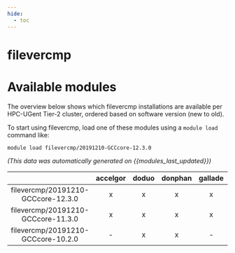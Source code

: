 ```yaml
---
hide:
  - toc
---
```


filevercmp
==========

# Available modules


The overview below shows which filevercmp installations are available per HPC-UGent Tier-2 cluster, ordered based on software version (new to old).

To start using filevercmp, load one of these modules using a `module load` command like:

```shell
module load filevercmp/20191210-GCCcore-12.3.0
```

*(This data was automatically generated on {{modules_last_updated}})*  

| |accelgor|doduo|donphan|gallade|joltik|shinx|skitty|
| :---: | :---: | :---: | :---: | :---: | :---: | :---: | :---: |
|filevercmp/20191210-GCCcore-12.3.0|x|x|x|x|x|x|x|
|filevercmp/20191210-GCCcore-11.3.0|x|x|x|x|x|-|x|
|filevercmp/20191210-GCCcore-10.2.0|-|x|x|-|x|-|x|
